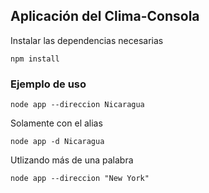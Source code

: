 ## Aplicación del Clima-Consola

Instalar las dependencias necesarias
``` 
npm install 
``` 

### Ejemplo de uso

```
node app --direccion Nicaragua
``` 
Solamente con el alias

```
node app -d Nicaragua
``` 
Utlizando más de una palabra

```
node app --direccion "New York"
``` 

